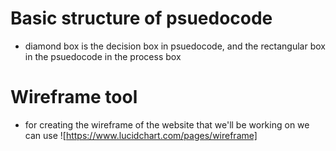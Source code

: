 # Basic structure of psuedocode

- diamond box is the decision box in psuedocode, and the rectangular box in the psuedocode in the process box

# Wireframe tool

- for creating the wireframe of the website that we'll be working on we can use ![https://www.lucidchart.com/pages/wireframe]
 